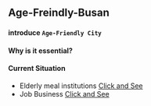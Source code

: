 ## Age-Freindly-Busan

#### introduce `Age-Friendly City`


#### Why is it essential? 


#### Current Situation

- Elderly meal institutions [Click and See](https://data.busan.go.kr/dataSet/detail.nm?contentId=10&publicdatapk=3076438)
- Job Business [Click and See](https://data.busan.go.kr/dataSet/detail.nm?contentId=10&publicdatapk=15034025)

